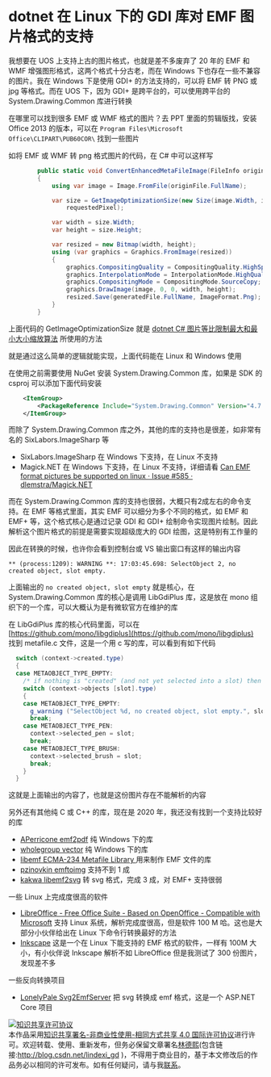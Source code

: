 
# dotnet 在 Linux 下的 GDI 库对 EMF 图片格式的支持

我想要在 UOS 上支持上古的图片格式，也就是差不多废弃了 20 年的 EMF 和 WMF 增强图形格式，这两个格式十分古老，而在 Windows 下也存在一些不兼容的图片。我在 Windows 下是使用 GDI+ 的方法支持的，可以将 EMF 转 PNG 或 jpg 等格式。而在 UOS 下，因为 GDI+ 是跨平台的，可以使用跨平台的 System.Drawing.Common 库进行转换

<!--more-->


<!-- 发布 -->

在哪里可以找到很多 EMF 或 WMF 格式的图片？去 PPT 里面的剪辑版找，安装 Office 2013 的版本，可以在 `Program Files\Microsoft Office\CLIPART\PUB60COR\` 找到一些图片

如将 EMF 或 WMF 转 png 格式图片的代码，在 C# 中可以这样写

```csharp
        public static void ConvertEnhancedMetaFileImage(FileInfo originFile, FileInfo generatedFile, int requestedPixel)
        {
            using var image = Image.FromFile(originFile.FullName);

            var size = GetImageOptimizationSize(new Size(image.Width, image.Height), MaxWidth * MaxHeight,
                requestedPixel);

            var width = size.Width;
            var height = size.Height;

            var resized = new Bitmap(width, height);
            using (var graphics = Graphics.FromImage(resized))
            {
                graphics.CompositingQuality = CompositingQuality.HighSpeed;
                graphics.InterpolationMode = InterpolationMode.HighQualityBicubic;
                graphics.CompositingMode = CompositingMode.SourceCopy;
                graphics.DrawImage(image, 0, 0, width, height);
                resized.Save(generatedFile.FullName, ImageFormat.Png);
            }
        }
```

上面代码的 GetImageOptimizationSize 就是 [dotnet C# 图片等比限制最大和最小大小缩放算法](https://blog.lindexi.com/post/dotnet-C-%E5%9B%BE%E7%89%87%E7%AD%89%E6%AF%94%E9%99%90%E5%88%B6%E6%9C%80%E5%A4%A7%E5%92%8C%E6%9C%80%E5%B0%8F%E5%A4%A7%E5%B0%8F%E7%BC%A9%E6%94%BE%E7%AE%97%E6%B3%95.html) 所使用的方法

就是通过这么简单的逻辑就能实现，上面代码能在 Linux 和 Windows 使用

在使用之前需要使用 NuGet 安装 System.Drawing.Common 库，如果是 SDK 的 csproj 可以添加下面代码安装

```xml
    <ItemGroup>
        <PackageReference Include="System.Drawing.Common" Version="4.7.0" />
    </ItemGroup>
```

而除了 System.Drawing.Common 库之外，其他的库的支持也是很差，如非常有名的 SixLabors.ImageSharp 等

- SixLabors.ImageSharp 在 Windows 下支持，在 Linux 不支持
- Magick.NET 在 Windows 下支持，在 Linux 不支持，详细请看 [Can EMF format pictures be supported on linux · Issue #585 · dlemstra/Magick.NET](https://github.com/dlemstra/Magick.NET/issues/585 )

而在 System.Drawing.Common 库的支持也很弱，大概只有2成左右的命令支持。在 EMF 等格式里面，其实 EMF 可以细分为多个不同的格式，如 EMF 和 EMF+ 等，这个格式核心是通过记录 GDI 和 GDI+ 绘制命令实现图片绘制。因此解析这个图片格式的前提是需要实现超级庞大的 GDI 绘图，这是特别有工作量的

因此在转换的时候，也许你会看到控制台或 VS 输出窗口有这样的输出内容

```
** (process:1209): WARNING **: 17:03:45.698: SelectObject 2, no created object, slot empty.
```

上面输出的 `no created object, slot empty` 就是核心，在 System.Drawing.Common 库的核心是调用 LibGdiPlus 库，这是放在 mono 组织下的一个库，可以大概认为是有微软官方在维护的库

在 LibGdiPlus 库的核心代码里面，可以在 [https://github.com/mono/libgdiplus](https://github.com/mono/libgdiplus) 找到 metafile.c 文件，这是一个用 c 写的库，可以看到有如下代码

```csharp
  switch (context->created.type) 
  {
  case METAOBJECT_TYPE_EMPTY:
    /* if nothing is "created" (and not yet selected into a slot) then we "reselect" the object */
    switch (context->objects [slot].type) 
    {
    case METAOBJECT_TYPE_EMPTY:
      g_warning ("SelectObject %d, no created object, slot empty.", slot);
      break;
    case METAOBJECT_TYPE_PEN:
      context->selected_pen = slot;
      break;
    case METAOBJECT_TYPE_BRUSH:
      context->selected_brush = slot;
      break;
    }
  }
```

这就是上面输出的内容了，也就是这份图片存在不能解析的内容

另外还有其他纯 C 或 C++ 的库，现在是 2020 年，我还没有找到一个支持比较好的库

- [APerricone emf2pdf](https://github.com/APerricone/emf2pdf ) 纯 Windows 下的库
- [wholegroup vector](https://github.com/wholegroup/vector ) 纯 Windows 下的库
- [libemf ECMA-234 Metafile Library ](https://sourceforge.net/projects/libemf/ ) 用来制作 EMF 文件的库
- [pzinovkin emftoimg](https://github.com/pzinovkin/emftoimg ) 支持不到 1 成
- [kakwa libemf2svg](https://github.com/kakwa/libemf2svg ) 转 svg 格式，完成 3 成，对 EMF+ 支持很弱

一些 Linux 上完成度很高的软件

- [LibreOffice - Free Office Suite - Based on OpenOffice - Compatible with Microsoft](https://www.libreoffice.org/ ) 支持 Linux 系统，解析完成度很高，但是软件 100 M 哈。这也是大部分小伙伴给出在 Linux 下命令行转换最好的方法
- [Inkscape](https://inkscape.org/news/2020/05/04/introducing-inkscape-10/ ) 这是一个在 Linux 下能支持的 EMF 格式的软件，一样有 100M 大小，有小伙伴说 Inkscape 解析不如 LibreOffice 但是我测试了 300 份图片，发现差不多

一些反向转换项目

- [LonelyPale Svg2EmfServer](https://github.com/LonelyPale/Svg2EmfServer ) 把 svg 转换成 emf 格式，这是一个 ASP.NET Core 项目





<a rel="license" href="http://creativecommons.org/licenses/by-nc-sa/4.0/"><img alt="知识共享许可协议" style="border-width:0" src="https://licensebuttons.net/l/by-nc-sa/4.0/88x31.png" /></a><br />本作品采用<a rel="license" href="http://creativecommons.org/licenses/by-nc-sa/4.0/">知识共享署名-非商业性使用-相同方式共享 4.0 国际许可协议</a>进行许可。欢迎转载、使用、重新发布，但务必保留文章署名[林德熙](http://blog.csdn.net/lindexi_gd)(包含链接:http://blog.csdn.net/lindexi_gd )，不得用于商业目的，基于本文修改后的作品务必以相同的许可发布。如有任何疑问，请与我[联系](mailto:lindexi_gd@163.com)。